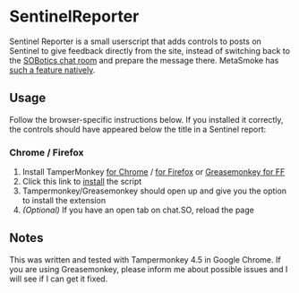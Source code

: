 # SentinelReporter

Sentinel Reporter is a small userscript that adds controls to posts on Sentinel to give feedback directly from the site, instead of switching back to the [SOBotics chat room](https://chat.stackoverflow.com/rooms/111347) and prepare the message there. MetaSmoke has [such a feature natively](https://i.imgur.com/x3Phvci.png).

## Usage

Follow the browser-specific instructions below. If you installed it correctly, the controls should have appeared below the title in a Sentinel report:

### Chrome / Firefox

1. Install TamperMonkey [for Chrome](https://chrome.google.com/webstore/detail/tampermonkey/dhdgffkkebhmkfjojejmpbldmpobfkfo)  / [for Firefox](https://addons.mozilla.org/en-US/firefox/addon/tampermonkey/) or [Greasemonkey for FF](https://addons.mozilla.org/en-US/firefox/addon/greasemonkey/)
2. Click this link to [install](https://github.com/pbdevch/SentinelReporter/raw/master/SentinelReporter.user.js) the script
3. Tampermonkey/Greasemonkey should open up and give you the option to install the extension
4. _(Optional)_ If you have an open tab on chat.SO, reload the page

## Notes

This was written and tested with Tampermonkey 4.5 in Google Chrome. If you are using Greasemonkey, please inform me about possible issues and I will see if I can get it fixed.